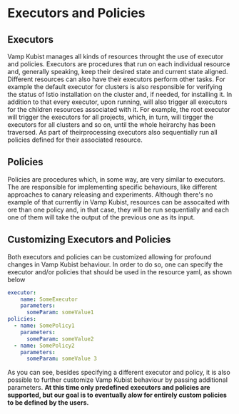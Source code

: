 # Executors and Policies

## Executors

Vamp Kubist manages all kinds of resources throught the use of executor and policies.
Executors are procedures that run on each individual resource and, generally speaking, keep their desired state and current state aligned.
Different resources can also have their executors perform other tasks. 
For example the default executor for clusters is also responsible for verifying the status of Istio installation on the cluster and, if needed, for installing it.
In addition to that every executor, upon running, will also trigger all executors for the children resources associated with it.
For example, the root executor will trigger the executors for all projects, which, in turn, will tirgger the executors for all clusters and so on, until the whole heirarchy has been traversed.
As part of theirprocessing executors also sequentially run all policies defined for their associated resource.

## Policies

Policies are procedures which, in some way, are very similar to executors. The are responsible for implementing specific behaviours, like different approaches to canary releasing and experiments.
Although there's no example of that currently in Vamp Kubist, resources can be assocaited with ore than one policy and, in that case, they will be run sequentially and each one of them will take the output of the previous one as its input.

## Customizing Executors and Policies

Both executors and policies can be customized allowing for profound changes in Vamp Kubist behaviour.
In order to do so, one can specify the executor and/or policies that should be used in the resource yaml, as shown below

```yaml
executor:
    name: SomeExecutor
    parameters:
      someParam: someValue1
policies:
  - name: SomePolicy1
    parameters:
      someParam: someValue2
  - name: SomePolicy2
    parameters:
      someParam: someValue 3    
```

As you can see, besides specifying a different executor and policy, it is also possible to further customize Vamp Kubist behaviour by passing additional parameters.
**At this time only predefined executors and policies are supported, but our goal is to eventually alow for entirely custom policies to be defined by the users.**
